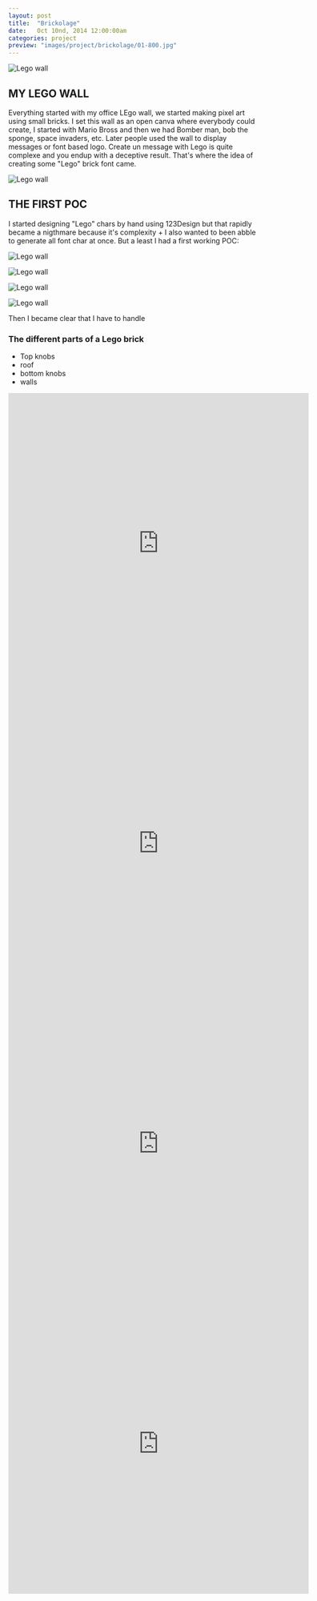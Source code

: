 ```yaml
---
layout: post
title:  "Brickolage"
date: 	Oct 10nd, 2014 12:00:00am
categories: project
preview: "images/project/brickolage/01-800.jpg"
---
```



![Lego wall](/images/project/brickolage/05.jpg)





## MY LEGO WALL
Everything started with my office LEgo wall, we started making pixel art using small bricks. I set this wall as an open canva where everybody could create, I started with Mario Bross and then we had Bomber man, bob the sponge, space invaders, etc. Later people used the wall to display messages or font based logo. Create un message with Lego is quite complexe and you endup with a deceptive result. That's where the idea of creating some "Lego" brick font came.

![Lego wall](/images/project/brickolage/02.jpg)

## THE FIRST POC
I started designing "Lego" chars by hand using 123Design but that rapidly became a nigthmare because it's complexity + I also wanted to been abble to generate all font char at once. But a least I had a first working POC:

![Lego wall](/images/project/brickolage/03.jpg)




![Lego wall](/images/project/brickolage/06.jpg)

![Lego wall](/images/project/brickolage/04.jpg)

![Lego wall](/images/project/brickolage/07.jpg)



Then I became clear that I have to handle 

### The different parts of a Lego brick

- Top knobs
- roof 
- bottom knobs
- walls


<div class="uk-grid">
<div class="uk-width-large-1-2 uk-width-medium-1-1 uk-width-small-1-1">
<iframe src="https://vine.co/v/eiz3rQT6i1A/embed/simple" width="600" height="600" frameborder="0"></iframe>
</div>
<div class="uk-width-large-1-2 uk-width-medium-1-1 uk-width-small-1-1">
<iframe src="https://vine.co/v/eqE2QVd73P3/embed/simple" width="600" height="600" frameborder="0"></iframe>
</div>
</div>


<div class="uk-grid">
<div class="uk-width-large-1-2 uk-width-medium-1-1 uk-width-small-1-1">
<iframe src="https://vine.co/v/eqtJvarV1nz/embed/simple" width="600" height="600" frameborder="0"></iframe>
</div>
<div class="uk-width-large-1-2 uk-width-medium-1-1 uk-width-small-1-1">
<iframe src="https://vine.co/v/eKElLt3q00U/embed/simple" width="600" height="600" frameborder="0"></iframe>
</div>
</div>










